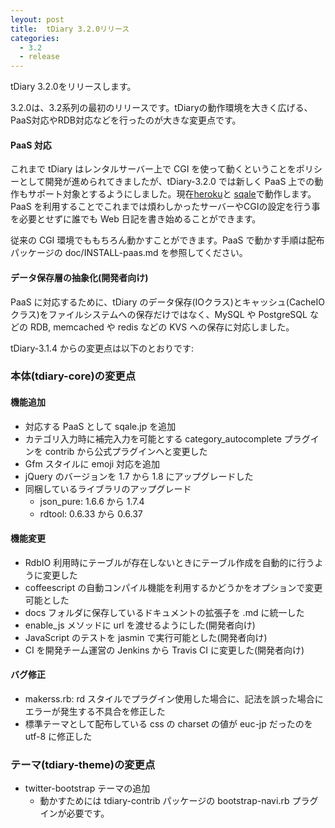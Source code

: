 ```yaml
---
leyout: post
title:  tDiary 3.2.0リリース
categories:
  - 3.2
  - release
---
```

tDiary 3.2.0をリリースします。

3.2.0は、3.2系列の最初のリリースです。tDiaryの動作環境を大きく広げる、PaaS対応やRDB対応などを行ったのが大きな変更点です。

#### PaaS 対応
これまで tDiary はレンタルサーバー上で CGI を使って動くということをポリシーとして開発が進められてきましたが、tDiary-3.2.0 では新しく PaaS 上での動作もサポート対象とするようにしました。現在[heroku](http://www.heroku.com)と [sqale](http://sqale.jp)で動作します。PaaS を利用することでこれまでは煩わしかったサーバーやCGIの設定を行う事を必要とせずに誰でも Web 日記を書き始めることができます。

従来の CGI 環境でももちろん動かすことができます。PaaS で動かす手順は配布パッケージの doc/INSTALL-paas.md を参照してください。

####  データ保存層の抽象化(開発者向け)

PaaS に対応するために、tDiary のデータ保存(IOクラス)とキャッシュ(CacheIOクラス)をファイルシステムへの保存だけではなく、MySQL や PostgreSQL などの RDB, memcached や redis などの KVS への保存に対応しました。

tDiary-3.1.4 からの変更点は以下のとおりです:

### 本体(tdiary-core)の変更点
#### 機能追加

* 対応する PaaS として sqale.jp を追加
* カテゴリ入力時に補完入力を可能とする category_autocomplete プラグインを contrib から公式プラグインへと変更した
* Gfm スタイルに emoji 対応を追加
* jQuery のバージョンを 1.7 から 1.8 にアップグレードした
* 同梱しているライブラリのアップグレード
  * json_pure: 1.6.6 から 1.7.4
  * rdtool: 0.6.33 から 0.6.37

#### 機能変更

* RdbIO 利用時にテーブルが存在しないときにテーブル作成を自動的に行うように変更した
* coffeescript の自動コンパイル機能を利用するかどうかをオプションで変更可能とした
* docs フォルダに保存しているドキュメントの拡張子を .md に統一した
* enable_js メソッドに url を渡せるようにした(開発者向け)
* JavaScript のテストを jasmin で実行可能とした(開発者向け)
* CI を開発チーム運営の Jenkins から Travis CI に変更した(開発者向け)

#### バグ修正

* makerss.rb: rd スタイルでプラグイン使用した場合に、記法を誤った場合にエラーが発生する不具合を修正した
* 標準テーマとして配布している css の charset の値が euc-jp だったのを utf-8 に修正した

### テーマ(tdiary-theme)の変更点

* twitter-bootstrap テーマの追加
  * 動かすためには tdiary-contrib パッケージの bootstrap-navi.rb プラグインが必要です。

